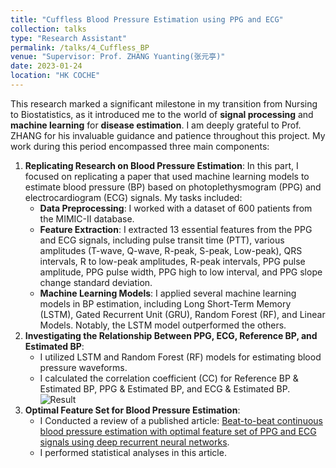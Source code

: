 ```yaml
---
title: "Cuffless Blood Pressure Estimation using PPG and ECG"
collection: talks
type: "Research Assistant"
permalink: /talks/4_Cuffless_BP
venue: "Supervisor: Prof. ZHANG Yuanting(张元亭)"
date: 2023-01-24
location: "HK COCHE"
---
```


This research marked a significant milestone in my transition from Nursing to Biostatistics, as it introduced me to the world of **signal processing** and **machine learning** for **disease estimation**. I am deeply grateful to Prof. ZHANG for his invaluable guidance and patience throughout this project. My work during this period encompassed three main components:
1. **Replicating Research on Blood Pressure Estimation**: In this part, I focused on replicating a paper that used machine learning models to estimate blood pressure (BP) based on photoplethysmogram (PPG) and electrocardiogram (ECG) signals. My tasks included:
   * **Data Preprocessing**: I worked with a dataset of 600 patients from the MIMIC-II database.
   * **Feature Extraction**: I extracted 13 essential features from the PPG and ECG signals, including pulse transit time (PTT), various amplitudes (T-wave, Q-wave, R-peak, S-peak, Low-peak), QRS intervals, R to low-peak amplitudes, R-peak intervals, PPG pulse amplitude, PPG pulse width, PPG high to low interval, and PPG slope change standard deviation.
   * **Machine Learning Models**: I applied several machine learning models in BP estimation, including Long Short-Term Memory (LSTM), Gated Recurrent Unit (GRU), Random Forest (RF), and Linear Models. Notably, the LSTM model outperformed the others.
2. **Investigating the Relationship Between PPG, ECG, Reference BP, and Estimated BP**:
   * I utilized LSTM and Random Forest (RF) models for estimating blood pressure waveforms.
   * I calculated the correlation coefficient (CC) for Reference BP & Estimated BP, PPG & Estimated BP, and ECG & Estimated BP.
![Result](https://yanweijin.github.io/images/ccmae.png)
3. **Optimal Feature Set for Blood Pressure Estimation**:
   * I Conducted a review of a published article: [Beat-to-beat continuous blood pressure estimation with optimal feature set of PPG and ECG signals using deep recurrent neural networks](https://www.oaepublish.com/articles/2574-1209.2023.30).
   * I performed statistical analyses in this article.
